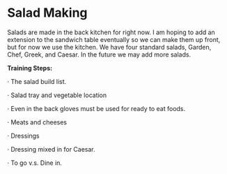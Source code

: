# Salad Making

Salads are made in the back kitchen for right now. I am hoping to add an extension to the sandwich table eventually so we can make them up front, but for now we use the kitchen. We have four standard salads, Garden, Chef, Greek, and Caesar. In the future we may add more salads.    

**Training Steps:**

·         The salad build list.

·         Salad tray and vegetable location

·         Even in the back gloves must be used for ready to eat foods.

·         Meats and cheeses

·         Dressings

·         Dressing mixed in for Caesar.

·         To go v.s. Dine in.

